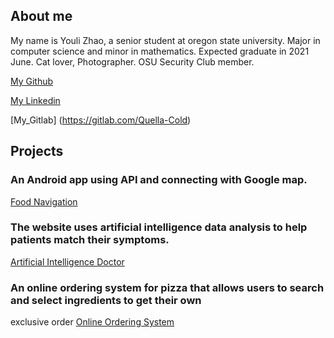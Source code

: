 ## About me

My name is Youli Zhao, a senior student at oregon state university.
Major in computer science and minor in mathematics. Expected graduate in 2021 June.
Cat lover, Photographer. OSU Security Club member.


[My Github](https://github.com/Quella-Cold)

[My Linkedin](www.linkedin.com/in/youli-zhao-ba1710201)

[My_Gitlab] (https://gitlab.com/Quella-Cold)


## Projects
### An Android app using API and connecting with Google map.
[Food Navigation](https://github.com/Quella-Cold/cs492-Final-Project/settings)

### The website uses artificial intelligence data analysis to help patients match their symptoms.
[Artificial Intelligence Doctor](https://github.com/Quella-Cold/CS361–Implementation-1-)

### An online ordering system for pizza that allows users to search and select ingredients to get their own
exclusive order
[Online Ordering System](https://github.com/QuellaCold/Pizza/tree/main/asm2)

